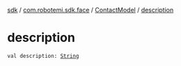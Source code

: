 [sdk](../../index.md) / [com.robotemi.sdk.face](../index.md) / [ContactModel](index.md) / [description](./description.md)

# description

`val description: `[`String`](https://kotlinlang.org/api/latest/jvm/stdlib/kotlin/-string/index.html)